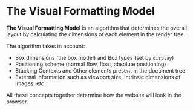 # **The Visual Formatting Model**

**The Visual Formatting Model** is an algorithm that determines the overall layout by calculating the dimensions of each element in the render tree.

The algorithm takes in account:

- Box dimensions (the box model) and Box types (set by `display`)
- Positioning scheme (normal flow, float, absolute positioning)
- Stacking Contexts and Other elements present in the document tree
- External information such as viewport size, intrinsic dimensions of images, etc.

All these concepts together determine how the website will look in the browser.
